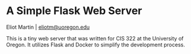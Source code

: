 # A Simple Flask Web Server

Eliot Martin | eliotm@uoregon.edu


This is a tiny web server that was written for CIS 322 at the University of Oregon. It utilizes Flask and Docker 
to simplify the development process.
